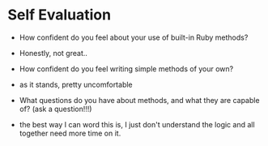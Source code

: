 # Self Evaluation

- How confident do you feel about your use of built-in Ruby methods? 
*   Honestly, not great..
- How confident do you feel writing simple methods of your own?
* as it stands, pretty uncomfortable
- What questions do you have about methods, and what they are capable of? (ask a question!!!)
* the best way I can word this is, I just don't understand the logic and all together need more time on it.
